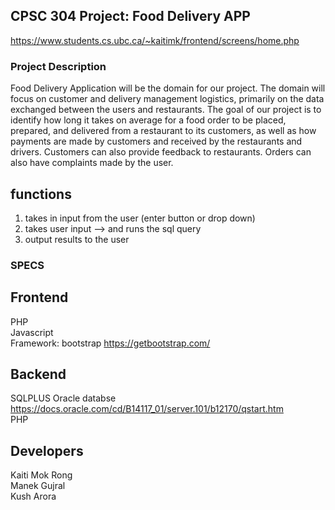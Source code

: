 ## CPSC 304 Project: Food Delivery APP

https://www.students.cs.ubc.ca/~kaitimk/frontend/screens/home.php

### Project Description
Food Delivery Application will be the domain for our project. The domain will focus on  customer and delivery management
logistics, primarily on the data exchanged between the users and restaurants.  The goal of our project is to identify
how long it takes on average for a food order to be placed, prepared, and delivered from a restaurant to its customers,
as well as how payments are made by customers and received by the restaurants and drivers. Customers can also provide
feedback to restaurants. Orders can also have complaints made by the user.

## functions 
1. takes in input from the user (enter button or drop down) <br>
2. takes user input --> and runs the sql query <br>
3. output results to the user <br>


### SPECS 

## Frontend 
PHP <br>
Javascript <br>
Framework: bootstrap https://getbootstrap.com/ <br>

## Backend 
SQLPLUS Oracle databse https://docs.oracle.com/cd/B14117_01/server.101/b12170/qstart.htm <br>
PHP <br>

## Developers 
Kaiti Mok Rong <br>
Manek Gujral <br>
Kush Arora <br>


